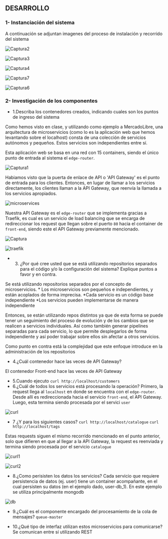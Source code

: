 ## DESARROLLO

### 1- Instanciación del sistema
A continuación se adjuntan imagenes del proceso de instalación y recorrido del sistema

![Captura2](https://user-images.githubusercontent.com/37404924/134284273-1265a2d4-0b55-484a-ad3e-bdd022933f9a.PNG)

![Captura3](https://user-images.githubusercontent.com/37404924/134284285-22f6a964-7fd1-45fa-89f5-001fc783dcf5.PNG)

![Captura4](https://user-images.githubusercontent.com/37404924/134284292-c6ccb8f2-82b2-443b-832b-645612c62763.PNG)

![Captura7](https://user-images.githubusercontent.com/37404924/134284330-bc6d8dec-8a8e-4437-b903-2341f7422eb6.PNG)

![Captura6](https://user-images.githubusercontent.com/37404924/134284345-7210b4eb-b2a7-41ba-9eb5-9f2fd3ee1f99.PNG)


### 2- Investigación de los componentes

* 1.Describa los contenedores creados, indicando cuales son los puntos de ingreso del sistema

Como hemos visto en clase, y utilizando como ejemplo a MercadoLibre, una arquitectura de microservicios (como lo es la aplicación web que hemos levantando sobre el localhost) consta de una colección de servicios autónomos y pequeños. Estos servicios son independientes entre sí.

Esta aplicación web se basa en una red con 15 containers, siendo el único punto de entrada al sistema el `edge-router`.

![Captura1](https://user-images.githubusercontent.com/37404924/134284402-09db6531-7ffc-4452-a9b2-c8df7b02dfe6.PNG)

Habiamos visto que la puerta de enlace de API o 'API Gateway' es el punto de entrada para los clientes. Entonces, en lugar de llamar a los servicios directamente, los clientes llaman a la API Gateway, que reenvía la llamada a los servicios apropiados.

![microservices](https://user-images.githubusercontent.com/37404924/134284425-b2f733a6-3ec6-422a-abc4-350056c434ac.PNG)

Nuestra API Gateway es el `edge-router` que se implementa gracias a Traefik, es cual es un servicio de load balancing que se encarga de redireccionar los request que llegan sobre el puerto `80` hacia el container de `front-end`, siendo este el API Gateway previamente mencionado.

![Captura](https://user-images.githubusercontent.com/37404924/134284439-5689361b-4dbf-4aed-8302-6ffc397eaa81.PNG) 

![traefik](https://user-images.githubusercontent.com/37404924/134284454-9947aa60-483b-448b-bd38-2f451393327b.PNG)


* 3. ¿Por qué cree usted que se está utilizando repositorios separados para el código y/o la configuración del sistema? Explique puntos a favor y en contra.

Se está utilizando repositorios separados por el concepto de microservicios. 
	* Los microservicios son pequeños e independientes, y están acoplados de forma imprecisa.
	*Cada servicio es un código base independiente
	*Los servicios pueden implementarse de manera independiente

Entonces, se están utilizando repos distintos ya que de esta forma se puede tener un seguimiento del proceso de evolución y de los cambios que se realicen a servicios individuales. Así como también generar pipelines separadas para cada servicio, lo que permite desplegarlos de forma independiente y así poder trabajar sobre ellos sin afectar a otros servicios.

Como punto en contra está la complejidad que este enfoque introduce en la administración de los repositorios

* 4.¿Cuál contenedor hace las veces de API Gateway?

El contenedor Front-end hace las veces de API Gateway

* 5.Cuando ejecuto `curl http://localhost/customers` 
 * 6.¿Cuál de todos los servicios está procesando la operación?
Primero, la request llega al `localhost` en donde se encuentra con el `edge-router`. Desde allí es redireccionada hacia el servicio `front-end`, el API Gateway.
Luego, esta termina siendo procesada por el servici `user`

![curl](https://user-images.githubusercontent.com/37404924/134284475-58c5c7b1-5cd3-4dff-b22d-99935037dbab.PNG)

* 7 ¿Y para los siguientes casos?
`curl http://localhost/catalogue`
`curl http://localhost/tags` 

Estas requests siguen el mismo recorrido mencionado en el punto anterior, solo que difieren en que al llegar a la API Gateway, la request es reenviada y termina siendo procesada por el servicio `catalogue`

![curl1](https://user-images.githubusercontent.com/37404924/134284493-e8a848b5-36d4-462a-8662-a62fdb791f64.PNG)

![curl2](https://user-images.githubusercontent.com/37404924/134284504-dbd73a7e-8f7f-4e82-9c13-6bb7eafeff8c.PNG)


* 8.¿Como perisisten los datos los servicios?
Cada servicio que requiere persistencia de datos (ej. user) tiene un container acompañante, en el cual persisten su datos (en el ejemplo dado, user-db_1). En este ejemplo se utiliza principalmente mongodb

![db](https://user-images.githubusercontent.com/37404924/134284525-acad21e3-5551-4a7c-a7f7-47f394048753.PNG)

* 9.¿Cuál es el componente encargado del procesamiento de la cola de mensajes?
`queue-master`

* 10.¿Qué tipo de interfaz utilizan estos microservicios para comunicarse?
Se comunican entre sí utilizando REST
